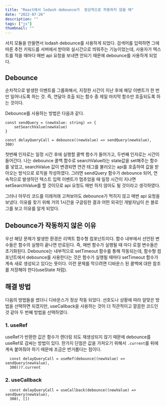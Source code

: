 ```yaml
---
title: "React에서 lodash debounce가  정상적으로 작동하지 않을 때"
date: "2022-07-26"
description: ""
tags: ["js"]
thumbnail: ""
---
```


서치 모듈을 만들면서 lodash debounce를 사용하게 되었다. 검색어를 입력하면 그에 따른 추천 키워드를 서버에서 받아와 실시간으로 띄워주는 기능이었는데, 사용자가 텍스트를 적을 때마다 매번 api 요청을 보내면 안되기 때문에 debounce를 사용하게 되었다.

## Debounce

순차적으로 발생한 이벤트를 그룹화해서, 지정한 시간이 지난 후에 해당 이벤트가 한 번만 일어나도록 하는 것.
즉, 연달아 호출 되는 함수 중 제일 마지막 함수만 호출되도록 하는 것이다.

Debounce를 사용하는 방법은 다음과 같다.

```
const sendQuery = (newValue: string) => {
    setSearchValue(newValue)
}

const delayQueryCall = debounce((newValue) => sendQuery(newValue), 300)

```

첫번째 인자로는 일정 시간 후에 실행할 콜백 함수가 들어가고, 두번째 인자로는 시간이 들어간다.
나는 debounce 콜백 함수로 searchValue라는 state값을 set해주는 함수를 넣었고, searchValue 값이 변경되면 연관 태그를 불러오는 api를 호출하여
값을 받아오는 방식으로 로직을 작성하였다.
그러면 sendQuery 함수가 debounce 되어, 연속적으로 발생하던 텍스트 입력 이벤트가 멈추었을 때 일정 시간이 지나면 setSearchValue를 할 것이므로
api 요청도 매번 하지 않아도 될 것이라고 생각하였다.

그러나 아무리 코드를 이래저래 고쳐보아도 debounce가 먹히지 않고 매번 api 요청을 보냈다.
이유를 찾기 위해 거의 1시간을 구글링한 결과 어떤 외국인 개발자님이 쓴 블로그를 보고 이유를 알게 되었다.

## Debounce가 작동하지 않은 이유

우선 해당 문제가 발생한 환경은 리액트 함수형 컴포넌트이다.
함수 내부에서 선언된 변수들은 함수의 실행이 끝나면 만료된다. 즉, 매번 함수가 실행될 때 마다 로컬 변수들은 초기화된다.
Debounce는 내부적으로 setTimeout 함수를 통해 작동되는데, 함수형 컴포넌트에서 debounce를 사용한다는 것은 함수가 실행될 때마다 setTimeout 함수가 계속
새로 생성되고 있다는 뜻이다. 이런 문제를 막으려면 디바운스 된 콜백에 대한 참조를 저장해야 한다(useState 처럼).

## 해결 방법

다음의 방법들을 썼더니 디바운스가 정상 작동 되었다.
선호도나 상황에 따라 알맞은 방법을 선택하면 되겠지만, useCallback을 사용하는 것이 더 직관적이고 깔끔한 코드인 것 같아 두 번째 방법을 선택하였다.

### 1. useRef

useRef가 반환한 값은 함수가 렌더링 되도 재생성되지 않기 때문에 debounce를 useRef로 감싸는 방법이 있다.
한가지 단점은 값을 가져오기 위해서 <code>.current</code>를 뒤에 계속 붙여줘야 하기 때문에 조금은 번거롭다는 점이다.

```
  const delayQueryCall = useRef(debounce((newValue) => sendQuery(newValue),
  300))?.current
```

### 2. useCallback

```
  const delayQueryCall = useCallback(debounce((newValue) => sendQuery(newValue),
  300), [])
```
